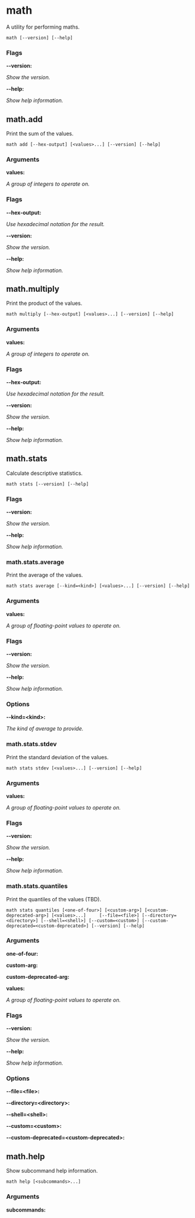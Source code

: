 # math

<!-- Generated by swift-argument-parser -->

A utility for performing maths.

```
math [--version] [--help]
```

### Flags

**--version:**

*Show the version.*


**--help:**

*Show help information.*


## math.add

Print the sum of the values.

```
math add [--hex-output] [<values>...] [--version] [--help]
```

### Arguments

**values:**

*A group of integers to operate on.*


### Flags

**--hex-output:**

*Use hexadecimal notation for the result.*


**--version:**

*Show the version.*


**--help:**

*Show help information.*

## math.multiply

Print the product of the values.

```
math multiply [--hex-output] [<values>...] [--version] [--help]
```

### Arguments

**values:**

*A group of integers to operate on.*


### Flags

**--hex-output:**

*Use hexadecimal notation for the result.*


**--version:**

*Show the version.*


**--help:**

*Show help information.*

## math.stats

Calculate descriptive statistics.

```
math stats [--version] [--help]
```

### Flags

**--version:**

*Show the version.*


**--help:**

*Show help information.*


### math.stats.average

Print the average of the values.

```
math stats average [--kind=<kind>] [<values>...] [--version] [--help]
```

### Arguments

**values:**

*A group of floating-point values to operate on.*


### Flags

**--version:**

*Show the version.*


**--help:**

*Show help information.*


### Options

**--kind=\<kind\>:**

*The kind of average to provide.*

### math.stats.stdev

Print the standard deviation of the values.

```
math stats stdev [<values>...] [--version] [--help]
```

### Arguments

**values:**

*A group of floating-point values to operate on.*


### Flags

**--version:**

*Show the version.*


**--help:**

*Show help information.*

### math.stats.quantiles

Print the quantiles of the values (TBD).

```
math stats quantiles [<one-of-four>] [<custom-arg>] [<custom-deprecated-arg>] [<values>...]     [--file=<file>] [--directory=<directory>] [--shell=<shell>] [--custom=<custom>] [--custom-deprecated=<custom-deprecated>] [--version] [--help]
```

### Arguments

**one-of-four:**


**custom-arg:**


**custom-deprecated-arg:**


**values:**

*A group of floating-point values to operate on.*


### Flags

**--version:**

*Show the version.*


**--help:**

*Show help information.*


### Options

**--file=\<file\>:**


**--directory=\<directory\>:**


**--shell=\<shell\>:**


**--custom=\<custom\>:**


**--custom-deprecated=\<custom-deprecated\>:**

## math.help

Show subcommand help information.

```
math help [<subcommands>...] 
```

### Arguments

**subcommands:**

